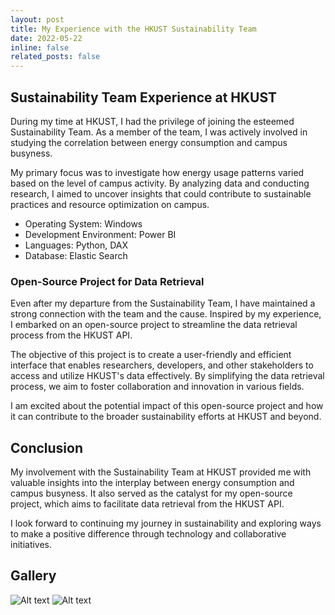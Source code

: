 ```yaml
---
layout: post
title: My Experience with the HKUST Sustainability Team
date: 2022-05-22
inline: false
related_posts: false
---
```


## Sustainability Team Experience at HKUST

During my time at HKUST, I had the privilege of joining the esteemed Sustainability Team. As a member of the team, I was actively involved in studying the correlation between energy consumption and campus busyness.

My primary focus was to investigate how energy usage patterns varied based on the level of campus activity. By analyzing data and conducting research, I aimed to uncover insights that could contribute to sustainable practices and resource optimization on campus.

- Operating System: Windows
- Development Environment: Power BI
- Languages: Python, DAX
- Database: Elastic Search

### Open-Source Project for Data Retrieval

Even after my departure from the Sustainability Team, I have maintained a strong connection with the team and the cause. Inspired by my experience, I embarked on an open-source project to streamline the data retrieval process from the HKUST API.

The objective of this project is to create a user-friendly and efficient interface that enables researchers, developers, and other stakeholders to access and utilize HKUST's data effectively. By simplifying the data retrieval process, we aim to foster collaboration and innovation in various fields.

I am excited about the potential impact of this open-source project and how it can contribute to the broader sustainability efforts at HKUST and beyond.

## Conclusion

My involvement with the Sustainability Team at HKUST provided me with valuable insights into the interplay between energy consumption and campus busyness. It also served as the catalyst for my open-source project, which aims to facilitate data retrieval from the HKUST API.

I look forward to continuing my journey in sustainability and exploring ways to make a positive difference through technology and collaborative initiatives.

## Gallery
![Alt text](image.png)
![Alt text](energygraph.png)